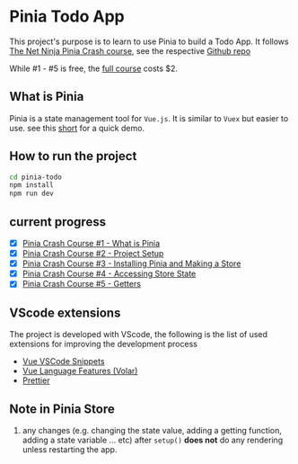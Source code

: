 # Pinia Todo App

This project's purpose is to learn to use Pinia to build a Todo App. It follows [The Net Ninja Pinia Crash course](https://www.youtube.com/watch?v=u0B9dysw29A&list=PL4cUxeGkcC9hp28dYyYBy3xoOdoeNw-hD), see the respective [Github repo](https://github.com/iamshaunjp/Pinia-with-Vue-3)

While #1 - #5 is free, the [full course](https://netninja.dev/p/pinia-crash-course) costs $2.

## What is Pinia

Pinia is a state management tool for `Vue.js`. It is similar to `Vuex` but easier to use.
see this [short](https://youtube.com/shorts/EFm9s4xSerE?feature=share) for a quick demo.

## How to run the project

```bash
cd pinia-todo
npm install
npm run dev
```

## current progress

- [x] [Pinia Crash Course #1 - What is Pinia]
- [x] [Pinia Crash Course #2 - Project Setup]
- [x] [Pinia Crash Course #3 - Installing Pinia and Making a Store]
- [x] [Pinia Crash Course #4 - Accessing Store State]
- [x] [Pinia Crash Course #5 - Getters]

[Pinia Crash Course #1 - What is Pinia]: https://www.youtube.com/watch?v=u0B9dysw29A&list=PL4cUxeGkcC9hp28dYyYBy3xoOdoeNw-hD&index=1
[Pinia Crash Course #2 - Project Setup]: https://www.youtube.com/watch?v=nI7BOwcEUhk&list=PL4cUxeGkcC9hp28dYyYBy3xoOdoeNw-hD&index=2
[Pinia Crash Course #3 - Installing Pinia and Making a Store]: https://www.youtube.com/watch?v=8HI_pF4MwUo&list=PL4cUxeGkcC9hp28dYyYBy3xoOdoeNw-hD&index=3
[Pinia Crash Course #4 - Accessing Store State]: https://www.youtube.com/watch?v=9ug3DaR1sHY&list=PL4cUxeGkcC9hp28dYyYBy3xoOdoeNw-hD&index=4
[Pinia Crash Course #5 - Getters]: https://www.youtube.com/watch?v=FQIGu-w7xZ4&list=PL4cUxeGkcC9hp28dYyYBy3xoOdoeNw-hD&index=5

## VScode extensions

The project is developed with VScode, the following is the list of used extensions for improving the development process

- [Vue VSCode Snippets](https://marketplace.visualstudio.com/items?itemName=sdras.vue-vscode-snippets)
- [Vue Language Features (Volar)](https://marketplace.visualstudio.com/items?itemName=Vue.volar)
- [Prettier](https://marketplace.visualstudio.com/items?itemName=esbenp.prettier-vscode)

## Note in Pinia Store

1. any changes (e.g. changing the state value, adding a getting function, adding a state variable ... etc) after `setup()` **does not** do any rendering unless restarting the app.
